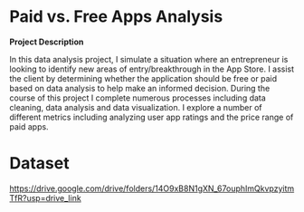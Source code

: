 # Paid vs. Free Apps Analysis
**Project Description**

In this data analysis project, I simulate a situation where an entrepreneur is looking to identify new areas of entry/breakthrough in the App Store. I assist the client by determining whether the application should be free or paid based on data analysis to help make an informed decision. During the course of this project I complete numerous processes including data cleaning, data analysis and data visualization. I explore a number of different metrics including analyzing user app ratings and the price range of paid apps.

# Dataset
https://drive.google.com/drive/folders/14O9xB8N1gXN_67ouphImQkvpzyitmTfR?usp=drive_link

